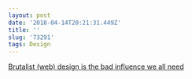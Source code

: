 ```yaml
---
layout: post
date: '2018-04-14T20:21:31.449Z'
title: ''
slug: '73291'
tags: Design
---
```

[Brutalist (web) design is the bad influence we all need](https://www.imaginarycloud.com/blog/why-we-need-web-brutalism/)
